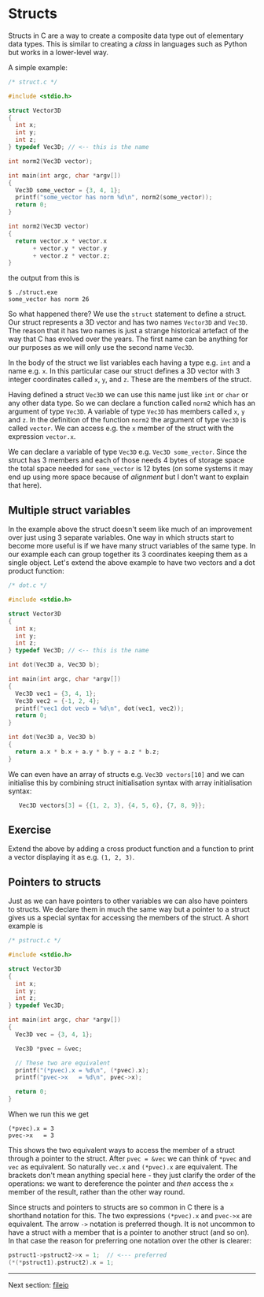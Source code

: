 Structs
=======

Structs in C are a way to create a composite data type out of elementary
data types. This is similar to creating a *class* in languages such as Python
but works in a lower-level way.

A simple example:

``` c
/* struct.c */

#include <stdio.h>

struct Vector3D
{
  int x;
  int y;
  int z;
} typedef Vec3D; // <-- this is the name

int norm2(Vec3D vector);

int main(int argc, char *argv[])
{
  Vec3D some_vector = {3, 4, 1};
  printf("some_vector has norm %d\n", norm2(some_vector));
  return 0;
}

int norm2(Vec3D vector)
{
  return vector.x * vector.x
       + vector.y * vector.y
       + vector.z * vector.z;
}
```

the output from this is

```
$ ./struct.exe
some_vector has norm 26
```

So what happened there? We use the `struct` statement to define a struct. Our
struct represents a 3D vector and has two names `Vector3D` and `Vec3D`. The
reason that it has two names is just a strange historical artefact of the way
that C has evolved over the years. The first name can be anything for our
purposes as we will only use the second name `Vec3D`.

In the body of the struct we list variables each having a type e.g. `int` and
a name e.g. `x`. In this particular case our struct defines a 3D vector with 3
integer coordinates called `x`, `y`, and `z`. These are the members of the
struct.

Having defined a struct `Vec3D` we can use this name just like `int` or `char`
or any other data type.  So we can declare a function called `norm2` which has
an argument of type `Vec3D`. A variable of type `Vec3D` has members called
`x`, `y` and `z`. In the definition of the function `norm2` the argument of
type `Vec3D` is called `vector`. We can access e.g. the `x` member of the
struct with the expression `vector.x`.

We can declare a variable of type `Vec3D` e.g. `Vec3D some_vector`. Since the
struct has 3 members and each of those needs 4 bytes of storage space the
total space needed for `some_vector` is 12 bytes (on some systems it may end
up using more space because of *alignment* but I don't want to explain that
here).

Multiple struct variables
-------------------------

In the example above the struct doesn't seem like much of an improvement over
just using 3 separate variables. One way in which structs start to become more
useful is if we have many struct variables of the same type. In our example
each can group together its 3 coordinates keeping them as a single object.
Let's extend the above example to have two vectors and a dot product function:

``` c
/* dot.c */

#include <stdio.h>

struct Vector3D
{
  int x;
  int y;
  int z;
} typedef Vec3D; // <-- this is the name

int dot(Vec3D a, Vec3D b);

int main(int argc, char *argv[])
{
  Vec3D vec1 = {3, 4, 1};
  Vec3D vec2 = {-1, 2, 4};
  printf("vec1 dot vecb = %d\n", dot(vec1, vec2));
  return 0;
}

int dot(Vec3D a, Vec3D b)
{
  return a.x * b.x + a.y * b.y + a.z * b.z;
}
```

We can even have an array of structs e.g. `Vec3D vectors[10]` and we can
initialise this by combining struct initialisation syntax with array
initialisation syntax:

``` c
   Vec3D vectors[3] = {{1, 2, 3}, {4, 5, 6}, {7, 8, 9}};
```

Exercise
--------

Extend the above by adding a cross product function and a function to print a
vector displaying it as e.g. `(1, 2, 3)`.

Pointers to structs
-------------------

Just as we can have pointers to other variables we can also have pointers to
structs. We declare them in much the same way but a pointer to a struct gives
us a special syntax for accessing the members of the struct. A short example
is

``` c
/* pstruct.c */

#include <stdio.h>

struct Vector3D
{
  int x;
  int y;
  int z;
} typedef Vec3D;

int main(int argc, char *argv[])
{
  Vec3D vec = {3, 4, 1};

  Vec3D *pvec = &vec;

  // These two are equivalent
  printf("(*pvec).x = %d\n", (*pvec).x);
  printf("pvec->x   = %d\n", pvec->x);

  return 0;
}
```

When we run this we get
```
(*pvec).x = 3
pvec->x   = 3
```

This shows the two equivalent ways to access the member of a struct through a
pointer to the struct. After `pvec = &vec` we can think of `*pvec` and `vec`
as equivalent. So naturally `vec.x` and `(*pvec).x` are equivalent. The
brackets don't mean anything special here - they just clarify the order of the
operations: we want to dereference the pointer and *then* access the `x`
member of the result, rather than the other way round.

Since structs and pointers to structs are so common in C there is a shorthand
notation for this. The two expressions `(*pvec).x` and `pvec->x` are
equivalent. The arrow `->` notation is preferred though. It is not uncommon to
have a struct with a member that is a pointer to another struct (and so on).
In that case the reason for preferring one notation over the other is clearer:

``` c
pstruct1->pstruct2->x = 1;  // <--- preferred
(*(*pstruct1).pstruct2).x = 1;
```

------------
Next section: [fileio](fileio.html)
